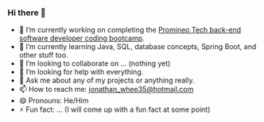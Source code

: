 ### Hi there 👋

<!---
**JWheeler4/JWheeler4** is a ✨ _special_ ✨ repository because its `README.md` (this file) appears on your GitHub profile.

Here are some ideas to get you started:
-->


- 🔭 I’m currently working on completing the [Promineo Tech back-end software developer coding bootcamp](https://www.promineotech.com/for-students).
- 🌱 I’m currently learning Java, SQL, database concepts, Spring Boot, and other stuff too.
- 👯 I’m looking to collaborate on ... (nothing yet)
- 🤔 I’m looking for help with everything.
- 💬 Ask me about any of my projects or anything really.
- 📫 How to reach me: jonathan_whee35@hotmail.com
- 😄 Pronouns: He/Him
- ⚡ Fun fact: ... (I will come up with a fun fact at some point)
